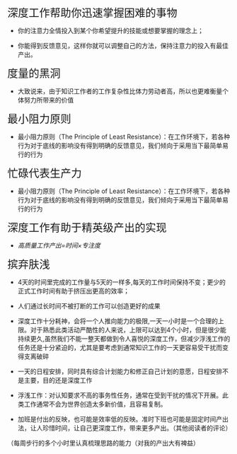 <font size=5>深度工作帮助你迅速掌握困难的事物</font>
* 你的注意力全情投入到某个你希望提升的技能或想要掌握的理念上；

* 你能得到反馈意见，这样你就可以调整自己的方法，保持注意力的投入有最佳产出。

<font size=5>度量的黑洞</font>
* 大致说来，由于知识工作者的工作复杂性比体力劳动者高，所以也更难衡量个体努力所带来的价值

<font size=5>最小阻力原则</font>
* 最小阻力原则（The Principle of Least Resistance）：在工作环境下，若各种行为对于底线的影响没有得到明确的反馈意见，我们倾向于采用当下最简单易行的行为

<font size=5>忙碌代表生产力</font>
* 最小阻力原则（The Principle of Least Resistance）：在工作环境下，若各种行为对于底线的影响没有得到明确的反馈意见，我们倾向于采用当下最简单易行的行为

<font size=5>深度工作有助于精英级产出的实现</font>
 * *高质量工作产出=时间×专注度*
 
<font size=5>摈弃肤浅</font>
* 4天的时间里完成的工作量与5天的一样多,每天的工作时间保持不变；更少的正式工作时间有助于挤压出更高的效率；

* 人们通过长时间不被打断的工作可以创造更好的成果

* 深度工作十分耗神，会将一个人推向能力的极限,一天一小时是一个合理的上限。对于熟悉此类活动严酷性的人来说，上限可以达到4个小时，但是很少能持续更久,虽然我们不能一整天都做到令人喜悦的深度工作，但减少浮浅工作的任务还是十分紧迫的，尤其是要考虑到通常知识工作的一天更容易受干扰而变得支离破碎

* 一天的日程安排，同时具有综合计划能力和修正自己计划的意愿，日程安排不是主要，目的还是深度工作

* 浮浅工作：对认知要求不高的事务性任务，通常在受到干扰的情况下开展。此类工作通常不会为世界创造太多新价值，且容易复制。

* 加班是付出的反映，也可能是效率低的反映。准时下班也可能是固定时间产出法，让人珍惜时间，让自己更深度工作，带来更多产出。（其他阅读者的评论）

（每周步行的多个小时里认真梳理思路的能力（对我的产出大有裨益）